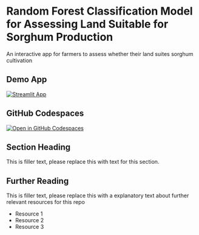 # Random Forest Classification Model for Assessing Land Suitable for Sorghum Production

An interactive app for farmers to assess whether their land suites sorghum cultivation

## Demo App

[![Streamlit App](https://static.streamlit.io/badges/streamlit_badge_black_white.svg)](https://Sorghum_Suitability_mL.streamlit.app/)

## GitHub Codespaces

[![Open in GitHub Codespaces](https://github.com/codespaces/badge.svg)](https://codespaces.new/streamlit/app-starter-kit?quickstart=1)

## Section Heading

This is filler text, please replace this with text for this section.

## Further Reading

This is filler text, please replace this with a explanatory text about further relevant resources for this repo
- Resource 1
- Resource 2
- Resource 3
